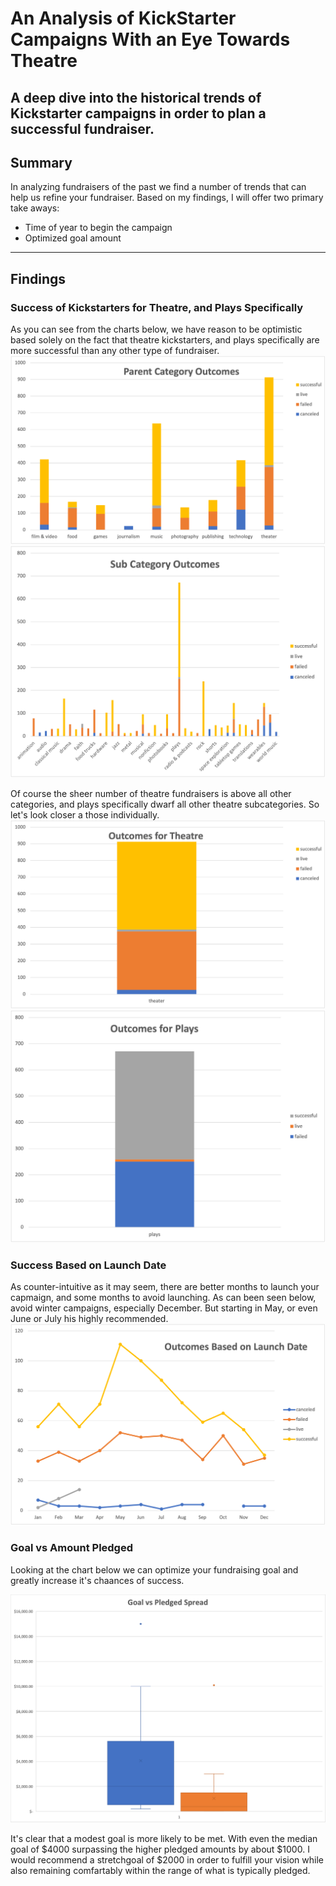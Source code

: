 # An Analysis of KickStarter Campaigns With an Eye Towards Theatre
A deep dive into the historical trends of Kickstarter campaigns in order to plan a successful fundraiser.
---
## Summary
In analyzing fundraisers of the past we find a number of trends that can help us refine your fundraiser. Based on my findings, I will offer two primary take aways:
* Time of year to begin the campaign
* Optimized goal amount
---
## Findings
### Success of Kickstarters for Theatre, and Plays Specifically
As you can see from the charts below, we have reason to be optimistic based solely on the fact that theatre kickstarters, and plays specifically are more successful than any other type of fundraiser. 
![Parent Category Outcomes](https://github.com/Olibabba/kickstarter-analysis/blob/main/Parent%20Category%20Outcomes.png)
![SubCategory Outcomes](https://github.com/Olibabba/kickstarter-analysis/blob/main/SubCategory%20Outcomes.png)
 
 Of course the sheer number of theatre fundraisers is above all other categories, and plays specifically dwarf all other theatre subcategories. So let's look closer a those individually.
 ![Kickstarter Outcomes for Theatre](https://github.com/Olibabba/kickstarter-analysis/blob/main/TheatreOutcomes.png)
 ![Kickstarter Outcomes for Plays](https://github.com/Olibabba/kickstarter-analysis/blob/main/PlaysOutcomes.png)
 
 ### Success Based on Launch Date
 As counter-intuitive as it may seem, there are better months to launch your capmaign, and some months to avoid launching. As can been seen below, avoid winter campaigns, especially December. But starting in May, or even June or July his highly recommended.
 ![Outcomes Based on Launch Date](https://github.com/Olibabba/kickstarter-analysis/blob/main/LaunchDateOutcomes.png)
 
 ### Goal vs Amount Pledged
 Looking at the chart below we can optimize your fundraising goal and greatly increase it's chaances of success.
 
 ![Goal vs Pledged Spread](https://github.com/Olibabba/kickstarter-analysis/blob/main/PledgedvsGoalSpread.png)
 
 It's clear that a modest goal is more likely to be met. With even the median goal of $4000 surpassing the higher pledged amounts by about $1000. I would recommend a stretchgoal of $2000 in order to fulfill your vision while also remaining comfartably within the range of what is typically pledged.
 
